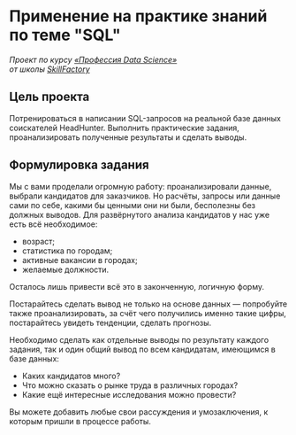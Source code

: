 # Применение на практике знаний по теме "SQL"

*Проект по курсу [«Профессия Data Science»](https://lms.skillfactory.ru/courses/course-v1:Skillfactory+DST-PRO+15APR2020/about)\
от школы [SkillFactory](https://skillfactory.ru)*

## Цель проекта

Потренироваться в написании SQL-запросов на реальной базе данных соискателей HeadHunter. Выполнить практические задания, проанализировать полученные результаты и сделать выводы.

## Формулировка задания

Мы с вами проделали огромную работу: проанализировали данные, выбрали кандидатов для заказчиков. Но расчёты, запросы или данные сами по себе, какими бы ценными они ни были, бесполезны без должных выводов. Для развёрнутого анализа кандидатов у нас уже есть всё необходимое: 

- возраст;
- статистика по городам;
- активные вакансии в городах;
- желаемые должности.

Осталось лишь привести всё это в законченную, логичную форму.

Постарайтесь сделать вывод не только на основе данных — попробуйте также проанализировать, за счёт чего получились именно такие цифры, постарайтесь увидеть тенденции, сделать прогнозы.

Необходимо сделать как отдельные выводы по результату каждого задания, так и один общий вывод по всем кандидатам, имеющимся в базе данных:

- Каких кандидатов много?
- Что можно сказать о рынке труда в различных городах?
- Какие ещё интересные исследования можно провести?

Вы можете добавить любые свои рассуждения и умозаключения, к которым пришли в процессе работы. 
